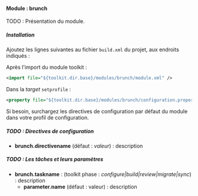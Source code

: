 #### Module : brunch

TODO : Présentation du module.

##### Installation

Ajoutez les lignes suivantes au fichier ```build.xml``` du projet, aux endroits indiqués :

Après l'import du module toolkit :
 ```xml
 <import file="${toolkit.dir.base}/modules/brunch/module.xml" />
 ```

Dans la *target* ```setprofile``` :
```xml
<property file="${toolkit.dir.base}/modules/brunch/configuration.properties" />
```

Si besoin, surchargez les directives de configuration par défaut du module dans votre profil de configuration.

##### TODO : Directives de configuration

* **brunch.directivename** (défaut : *valeur*) : description

##### TODO : Les tâches et leurs paramètres

* **brunch.taskname** : (toolkit phase : *configure|build|review|migrate|sync*) : description
    * **parameter.name** (défaut : valeur) : description
